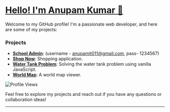 # [Hello! I'm Anupam Kumar 👋](https://portfolio-anupamit.web.app/)

Welcome to my GitHub profile! I'm a passionate web developer, and here are some of my projects:

### Projects
- **[School Admin](https://schooladmin-hai.vercel.app/)**: (username - anupamit011@gmail.com, pass- 1234567)
- **[Shop Now](https://shopnow-shopping-wala-web.vercel.app/home)**: Shopping application.
- **[Water Tank Problem](https://anupamit.github.io/water-tank-problem-vanilla-js/)**: Solving the water tank problem using vanilla JavaScript.
- **[World Map](https://anupamit.github.io/worldmap/)**: A world map viewer.

![Profile Views](https://komarev.com/ghpvc/?username=Anupamit)

Feel free to explore my projects and reach out if you have any questions or collaboration ideas!

---
